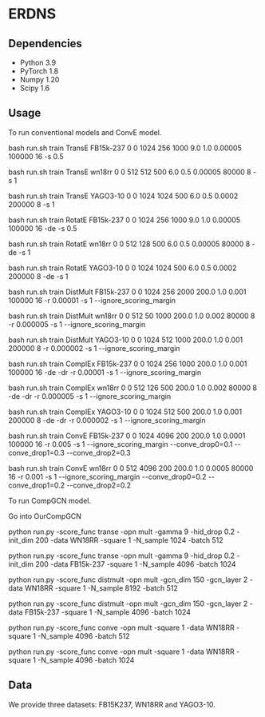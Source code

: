 # ERDNS
 

## Dependencies
* Python 3.9
* PyTorch 1.8
* Numpy 1.20
* Scipy 1.6



## Usage

To run conventional models and ConvE model.

bash run.sh train TransE FB15k-237 0 0 1024 256 1000 9.0 1.0 0.00005 100000 16 -s 0.5

bash run.sh train TransE wn18rr 0 0 512 512 500 6.0 0.5 0.00005 80000 8 -s 1

bash run.sh train TransE YAGO3-10 0 0 1024 1024 500 6.0 0.5 0.0002 200000 8 -s 1

bash run.sh train RotatE FB15k-237 0 0 1024 256 1000 9.0 1.0 0.00005 100000 16 -de -s 0.5

bash run.sh train RotatE wn18rr 0 0 512 128 500 6.0 0.5 0.00005 80000 8 -de -s 1

bash run.sh train RotatE YAGO3-10 0 0 1024 1024 500 6.0 0.5 0.0002 200000 8 -de -s 1

bash run.sh train DistMult FB15k-237 0 0 1024 256 2000 200.0 1.0 0.001 100000 16 -r 0.00001 -s 1 --ignore_scoring_margin

bash run.sh train DistMult wn18rr 0 0 512 50 1000 200.0 1.0 0.002 80000 8 -r 0.000005 -s 1 --ignore_scoring_margin

bash run.sh train DistMult YAGO3-10 0 0 1024 512 1000 200.0 1.0 0.001 200000 8 -r 0.000002 -s 1 --ignore_scoring_margin

bash run.sh train ComplEx FB15k-237 0 0 1024 256 1000 200.0 1.0 0.001 100000 16 -de -dr -r 0.00001 -s 1 --ignore_scoring_margin

bash run.sh train ComplEx wn18rr 0 0 512 126 500 200.0 1.0 0.002 80000 8 -de -dr -r 0.000005 -s 1 --ignore_scoring_margin

bash run.sh train ComplEx YAGO3-10 0 0 1024 512 500 200.0 1.0 0.001 200000 8 -de -dr -r 0.000002 -s 1 --ignore_scoring_margin

bash run.sh train ConvE FB15k-237 0 0 1024 4096 200 200.0 1.0 0.0001 100000 16 -r 0.005 -s 1  --ignore_scoring_margin --conve_drop0=0.1 --conve_drop1=0.3 --conve_drop2=0.3

bash run.sh train ConvE wn18rr 0 0 512 4096 200 200.0 1.0 0.0005 80000 16 -r 0.001 -s 1 --ignore_scoring_margin --conve_drop0=0.2 --conve_drop1=0.2 --conve_drop2=0.2


To run CompGCN model.

Go into OurCompGCN

python run.py -score_func transe -opn mult -gamma 9 -hid_drop 0.2 -init_dim 200 -data WN18RR -square 1 -N_sample 1024 -batch 512

python run.py -score_func transe -opn mult -gamma 9 -hid_drop 0.2 -init_dim 200 -data FB15k-237 -square 1 -N_sample 4096 -batch 1024

python run.py -score_func distmult -opn mult -gcn_dim 150 -gcn_layer 2 -data WN18RR -square 1 -N_sample 8192 -batch 512

python run.py -score_func distmult -opn mult -gcn_dim 150 -gcn_layer 2 -data FB15k-237 -square 1 -N_sample 4096 -batch 1024

python run.py -score_func conve -opn mult -square 1 -data WN18RR -square 1 -N_sample 4096 -batch 512

python run.py -score_func conve -opn mult -square 1 -data WN18RR -square 1 -N_sample 4096 -batch 1024

## Data
We provide three datasets: FB15K237, WN18RR and YAGO3-10.

